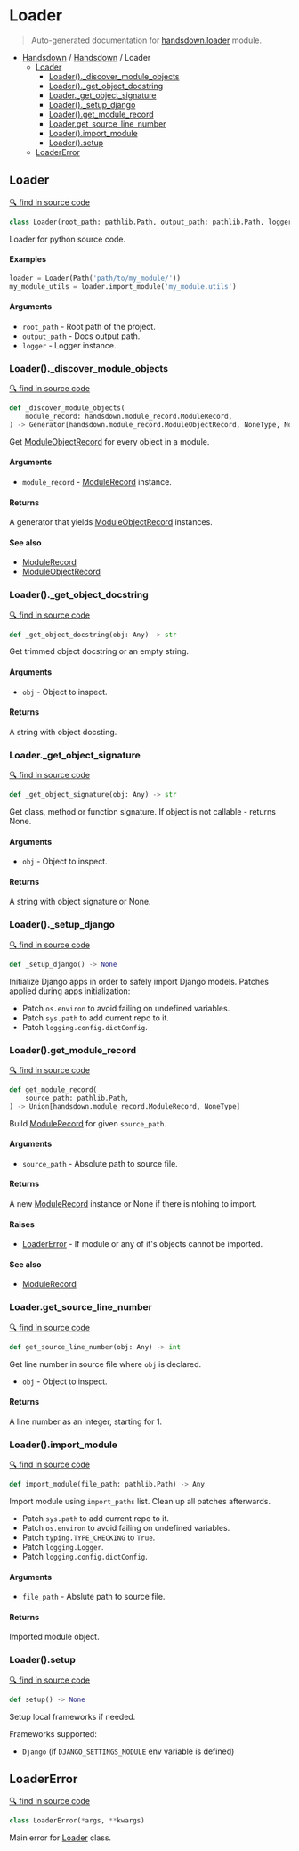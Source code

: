 # Loader

> Auto-generated documentation for [handsdown.loader](../../handsdown/loader.py) module.

- [Handsdown](../README.md#handsdown) / [Handsdown](#handsdown) / Loader
  - [Loader](#loader)
    - [Loader()._discover_module_objects](#loader_discover_module_objects)
    - [Loader()._get_object_docstring](#loader_get_object_docstring)
    - [Loader._get_object_signature](#loader_get_object_signature)
    - [Loader()._setup_django](#loader_setup_django)
    - [Loader().get_module_record](#loaderget_module_record)
    - [Loader.get_source_line_number](#loaderget_source_line_number)
    - [Loader().import_module](#loaderimport_module)
    - [Loader().setup](#loadersetup)
  - [LoaderError](#loadererror)

## Loader

[🔍 find in source code](../../handsdown/loader.py#l25)

```python
class Loader(root_path: pathlib.Path, output_path: pathlib.Path, logger: logging.Logger)
```

Loader for python source code.

#### Examples

```python
loader = Loader(Path('path/to/my_module/'))
my_module_utils = loader.import_module('my_module.utils')
```

#### Arguments

- `root_path` - Root path of the project.
- `output_path` - Docs output path.
- `logger` - Logger instance.

### Loader()._discover_module_objects

[🔍 find in source code](../../handsdown/loader.py#l325)

```python
def _discover_module_objects(
    module_record: handsdown.module_record.ModuleRecord,
) -> Generator[handsdown.module_record.ModuleObjectRecord, NoneType, NoneType]
```

Get [ModuleObjectRecord](module_record.md#moduleobjectrecord) for every object in a module.

#### Arguments

- `module_record` - [ModuleRecord](module_record.md#modulerecord) instance.

#### Returns

A generator that yields [ModuleObjectRecord](module_record.md#moduleobjectrecord) instances.

#### See also

- [ModuleRecord](module_record.md#modulerecord)
- [ModuleObjectRecord](module_record.md#moduleobjectrecord)

### Loader()._get_object_docstring

[🔍 find in source code](../../handsdown/loader.py#l205)

```python
def _get_object_docstring(obj: Any) -> str
```

Get trimmed object docstring or an empty string.

#### Arguments

- `obj` - Object to inspect.

#### Returns

A string with object docsting.

### Loader._get_object_signature

[🔍 find in source code](../../handsdown/loader.py#l179)

```python
def _get_object_signature(obj: Any) -> str
```

Get class, method or function signature. If object is not callable -
returns None.

#### Arguments

- `obj` - Object to inspect.

#### Returns

A string with object signature or None.

### Loader()._setup_django

[🔍 find in source code](../../handsdown/loader.py#l154)

```python
def _setup_django() -> None
```

Initialize Django apps in order to safely import Django models.
Patches applied during apps initialization:

- Patch `os.environ` to avoid failing on undefined variables.
- Patch `sys.path` to add current repo to it.
- Patch `logging.config.dictConfig`.

### Loader().get_module_record

[🔍 find in source code](../../handsdown/loader.py#l83)

```python
def get_module_record(
    source_path: pathlib.Path,
) -> Union[handsdown.module_record.ModuleRecord, NoneType]
```

Build [ModuleRecord](module_record.md#modulerecord) for given `source_path`.

#### Arguments

- `source_path` - Absolute path to source file.

#### Returns

A new [ModuleRecord](module_record.md#modulerecord) instance or None if there is ntohing to import.

#### Raises

- [LoaderError](#loadererror) - If module or any of it's objects cannot be imported.

#### See also

- [ModuleRecord](module_record.md#modulerecord)

### Loader.get_source_line_number

[🔍 find in source code](../../handsdown/loader.py#l454)

```python
def get_source_line_number(obj: Any) -> int
```

Get line number in source file where `obj` is declared.

- `obj` - Object to inspect.

#### Returns

A line number as an integer, starting for 1.

### Loader().import_module

[🔍 find in source code](../../handsdown/loader.py#l242)

```python
def import_module(file_path: pathlib.Path) -> Any
```

Import module using `import_paths` list. Clean up all patches afterwards.

- Patch `sys.path` to add current repo to it.
- Patch `os.environ` to avoid failing on undefined variables.
- Patch `typing.TYPE_CHECKING` to `True`.
- Patch `logging.Logger`.
- Patch `logging.config.dictConfig`.

#### Arguments

- `file_path` - Abslute path to source file.

#### Returns

Imported module object.

### Loader().setup

[🔍 find in source code](../../handsdown/loader.py#l59)

```python
def setup() -> None
```

Setup local frameworks if needed.

Frameworks supported:
- `Django` (if `DJANGO_SETTINGS_MODULE` env variable is defined)

## LoaderError

[🔍 find in source code](../../handsdown/loader.py#l19)

```python
class LoaderError(*args, **kwargs)
```

Main error for [Loader](#loader) class.
